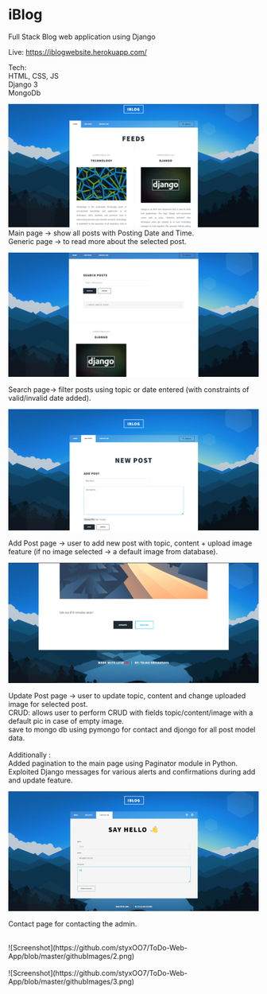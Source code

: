 # iBlog
Full Stack Blog web application using Django <br>


Live: https://iblogwebsite.herokuapp.com/ <br>

Tech: <br>
HTML, CSS, JS  <br>
Django 3 <br>
MongoDb <br>

![Screenshot](https://github.com/styxOO7/iBlog/blob/master/h.png) 
Main page -> show all posts with Posting Date and Time. <br>
Generic page -> to read more about the selected post. <br>

![Screenshot](https://github.com/styxOO7/iBlog/blob/master/se.png) 

Search page-> filter posts using topic or date entered (with constraints of valid/invalid date added). <br>

![Screenshot](https://github.com/styxOO7/iBlog/blob/master/a.png) 

Add Post page -> user to add new post with topic, content + upload image feature (if no image selected -> a default image from database). <br>

![Screenshot](https://github.com/styxOO7/iBlog/blob/master/d.png) 

Update Post page -> user to update topic, content and change uploaded image for selected post. <br>
CRUD: allows user to perform CRUD with fields topic/content/image with a default pic in case of empty image. <br>
save to mongo db using pymongo for contact and djongo for all post model data. <br>
 <br>
Additionally : <br>
Added pagination to the main page using Paginator module in Python. <br>
Exploited Django messages for various alerts and confirmations during add and update feature. <br>

![Screenshot](https://github.com/styxOO7/iBlog/blob/master/c.png) 

Contact page for contacting the admin. <br>



</br>
![Screenshot](https://github.com/styxOO7/ToDo-Web-App/blob/master/githubImages/2.png)
</br>

</br>
![Screenshot](https://github.com/styxOO7/ToDo-Web-App/blob/master/githubImages/3.png)
</br>

